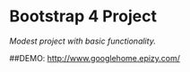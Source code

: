 # Bootstrap 4 Project

*Modest project with basic functionality.*

##DEMO: http://www.googlehome.epizy.com/
